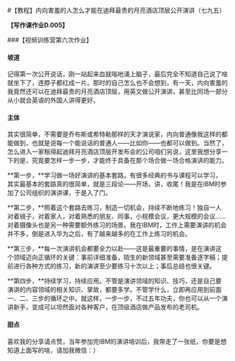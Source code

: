 #【教程】内向害羞的人怎么才能在迪拜最贵的月亮酒店顶层公开演讲（七九五）

**【写作课作业D.005】**

###【视频训练营第六次作业】

#### 坡道

记得第一次公开说话，刚一站起来血就嗡地涌上脑子，最后完全不知道自己说了啥就坐下了，连脖子都红成一片。那时的自己怎么也不会想到，有一天，内向害羞的我竟然还可以在迪拜最贵的月亮酒店顶层，用英文做公开演讲，甚至比同场一部分从小就会英语的外国人讲得更好。

#### 主体

其实很简单，不需要是乔布斯或希特勒那样的天才演说家，内向普通像我这样的都能做到，也就是说每一个能说话的普通人——比如你——也都可以做到。当然了，怎么进入一家租得起迪拜月亮酒店顶层开发布会的公司咱们另说，这里我想分享一下的是，究竟要怎样一步一步，才能终于具备在那个场合做一场合格演讲的能力。

**第一步，**学习做一场好演讲的基本套路。有很多经典的书与课程可以学习，其实最基本的套路真的很简单，就是三段论——开场，讲，收尾！我是在IBM时参加了公司组织的演讲课，于是入了门。

**第二步，**照着这个套路去练习，制造一切机会，持续不断地练习！独自一人对着镜子，对着家人，对着熟悉的朋友、同事，小规模会议，更大规模的会议……对着摄像头也是另一种需要额外练习的场景。我在IBM时，工作上需要演讲的机会并不多，倒是进入华为之后，有了越来越多的在工作上练习的机会。

**第三步，**每一次演讲机会都要全力以赴——这是最重要的事情，是在演讲这个领域迈向正循环的关键：事前详细准备，陌生的新领域甚至需要准备逐字稿；提前进行各种方式的练习，新的演讲至少要练习十次以上；事后总结也很关键。

**第四步，**持续学习，持续应用。不管是演讲领域的知识、技巧，还是自己要演讲的内容领域的相关知识、掌故，都要多学。不管学什么，立即再应用到前面一、二、三步的循环之中。就这样，一步一步，不过五年功夫，你也可以从一个演讲新手，变成可以坦然面对各种客户，在顶级酒店做产品发布的老司机。

#### 甜点

喜欢我的分享请点赞，当年参加完IBM的演讲培训后，我带走了一张纸，你要是想知道上面写的啥，请加我微信：）